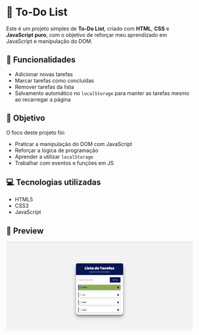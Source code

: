 # 📝 To-Do List

Este é um projeto simples de **To-Do List**, criado com **HTML**, **CSS** e **JavaScript puro**, com o objetivo de reforçar meu aprendizado em JavaScript e manipulação do DOM.

## 🚀 Funcionalidades

- Adicionar novas tarefas
- Marcar tarefas como concluídas
- Remover tarefas da lista
- Salvamento automático no `localStorage` para manter as tarefas mesmo ao recarregar a página

## 🎯 Objetivo

O foco deste projeto foi:
- Praticar a manipulação do DOM com JavaScript
- Reforçar a lógica de programação
- Aprender a utilizar `localStorage`
- Trabalhar com eventos e funções em JS

## 💻 Tecnologias utilizadas

- HTML5
- CSS3
- JavaScript

## 📸 Preview

![Página Inicial](https://raw.githubusercontent.com/ryanfelipedev/To-Do-List/main/src/img/Pag-ToDoList.png)

